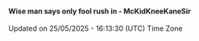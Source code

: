 #### Wise man says only fool rush in - McKidKneeKaneSir
Updated on 25/05/2025 - 16:13:30 (UTC) Time Zone
